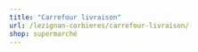 ```yaml
---
title: "Carrefour livraison"
url: /lezignan-corbieres/carrefour-livraison/
shop: supermarché
---
```

